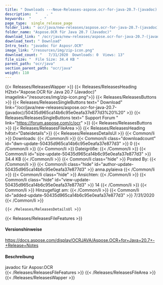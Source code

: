 ```yaml
---
title: " Downloads ---Neue-Releases-aspose.ocr-for-java-20.7-(javadoc) . "
description:  "    . " 
keywords:  "    . " 
page_type:  single_release_page
folder_link: " ocr/java/new-releases/aspose.ocr-for-java-20.7-(javadoc)/"
folder_name: "Aspose.OCR für Java 20.7 (Javadoc)"
download_link: " /ocr/java/new-releases/aspose.ocr-for-java-20.7-(javadoc)/50435d965ca14b6c95e0eafa37e877d3"
download_text: " Download"
Intro_text: "javadoc für Asposr.OCR"
image_link: "/resources/img/zip-icon.png"
download_count: "   7/31/2020  Downloads: 0  Views: 13"
file_size: "  File Size: 34.4 KB "
parent_path: "ocr/java"
section_parent_path: "ocr/java"
weight: 110
---
```


{{< Releases/ReleasesWapper >}}
  {{< Releases/ReleasesHeading H2txt="Aspose.OCR für Java 20.7 (Javadoc)" imagelink="/resources/img/zip-icon.png">}}
  {{< Releases/ReleasesButtons >}}
    {{< Releases/ReleasesSingleButtons text=" Download" link="/ocr/java/new-releases/aspose.ocr-for-java-20.7-(javadoc)/50435d965ca14b6c95e0eafa37e877d3%20%20" >}}
    {{< Releases/ReleasesSingleButtons text=" Support Forum " link="https://forum.aspose.com/c/ocr" >}}
  {{< Releases/ReleasesButtons >}}
  {{< Releases/ReleasesFileArea >}}
    {{< Releases/ReleasesHeading h4txt="Dateidetails">}}
    {{< Releases/ReleasesDetailsUl >}}
            {{< Common/li >}} Downloads: {{< /Common/li >}}
      {{< Common/li class="downloadcount" id="dwn-update-50435d965ca14b6c95e0eafa37e877d3" >}} 0 {{< /Common/li >}}
      {{< Common/li >}} Dateigröße: {{< /Common/li >}}
      {{< Common/li id="size-update-50435d965ca14b6c95e0eafa37e877d3" >}} 34.4 KB {{< /Common/li >}} 
      {{< Common/li  class="hide" >}} Posted By: {{< /Common/li >}} 
      {{< Common/li class="hide" id="author-update-50435d965ca14b6c95e0eafa37e877d3" >}} anna.pylaieva {{< /Common/li >}}
      {{< Common/li class="hide" >}} Ansichten: {{< /Common/li >}}
      {{< Common/li class="hide" id="view-update-50435d965ca14b6c95e0eafa37e877d3" >}} 14 {{< /Common/li >}}
      {{< Common/li >}} Hinzugefügt am: {{< /Common/li >}}
      {{< Common/li id="added-update-50435d965ca14b6c95e0eafa37e877d3" >}} 7/31/2020 {{< /Common/li >}} 

    {{< /Releases/ReleasesDetailsUl >}}

  {{< Releases/ReleasesFileFeatures >}}
      <h4>Versionshinweise</h4><div> <a href="https://docs.aspose.com/display/OCRJAVA/Aspose.OCR+for+Java+20.7+-+Release+Notes">https://docs.aspose.com/display/OCRJAVA/Aspose.OCR+for+Java+20.7+-+Release+Notes</a></div><h4> Beschreibung</h4><div class="HTMLDescription"> javadoc für Asposr.OCR</div>
  {{< /Releases/ReleasesFileFeatures >}}
 {{< /Releases/ReleasesFileArea >}}
{{< /Releases/ReleasesWapper >}}



